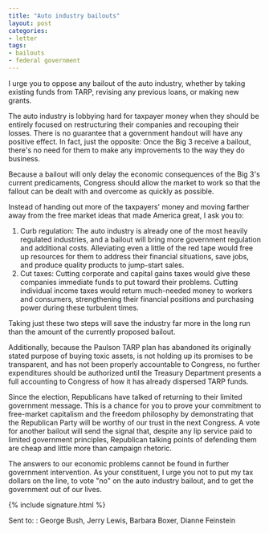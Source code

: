 ```yaml
---
title: "Auto industry bailouts"
layout: post
categories:
- letter
tags:
- bailouts
- federal government
---
```


I urge you to oppose any bailout of the auto industry, whether by taking existing funds from TARP, revising any previous loans, or making new grants.

The auto industry is lobbying hard for taxpayer money when they should be entirely focused on restructuring their companies and recouping their losses. There is no guarantee that a government handout will have any positive effect. In fact, just the opposite: Once the Big 3 receive a bailout, there's no need for them to make any improvements to the way they do business.

Because a bailout will only delay the economic consequences of the Big 3's current predicaments, Congress should allow the market to work so that the fallout can be dealt with and overcome as quickly as possible.

Instead of handing out more of the taxpayers' money and moving farther away from the free market ideas that made America great, I ask you to:

1. Curb regulation: The auto industry is already one of the most heavily regulated industries, and a bailout will bring more government regulation and additional costs. Alleviating even a little of the red tape would free up resources for them to address their financial situations, save jobs, and produce quality products to jump-start sales.
2. Cut taxes: Cutting corporate and capital gains taxes would give these companies immediate funds to put toward their problems. Cutting individual income taxes would return much-needed money to workers and consumers, strengthening their financial positions and purchasing power during these turbulent times.

Taking just these two steps will save the industry far more in the long run than the amount of the currently proposed bailout.

Additionally, because the Paulson TARP plan has abandoned its originally stated purpose of buying toxic assets, is not holding up its promises to be transparent, and has not been properly accountable to Congress, no further expenditures should be authorized until the Treasury Department presents a full accounting to Congress of how it has already dispersed TARP funds.

Since the election, Republicans have talked of returning to their limited government message. This is a chance for you to prove your commitment to free-market capitalism and the freedom philosophy by demonstrating that the Republican Party will be worthy of our trust in the next Congress. A vote for another bailout will send the signal that, despite any lip service paid to limited government principles, Republican talking points of defending them are cheap and little more than campaign rhetoric.

The answers to our economic problems cannot be found in further government intervention. As your constituent, I urge you not to put my tax dollars on the line, to vote "no" on the auto industry bailout, and to get the government out of our lives.

{% include signature.html %}

Sent to:
: George Bush, Jerry Lewis, Barbara Boxer, Dianne Feinstein
